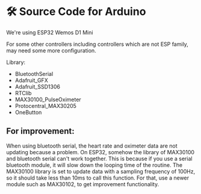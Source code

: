 # 🛠 Source Code for Arduino
We're using ESP32 Wemos D1 Mini

For some other controllers including controllers which are not ESP family, may need some more configuration.

Library:
- BluetoothSerial
- Adafruit_GFX
- Adafruit_SSD1306
- RTClib
- MAX30100_PulseOximeter
- Protocentral_MAX30205
- OneButton


## For improvement:
When using bluetooth serial, the heart rate and oximeter data are not updating because a problem. On ESP32, somehow the library of MAX30100 and bluetooth serial can't work together. This is because if you use a serial bluetooth module, it will slow down the looping time of the routine. The MAX30100 library is set to update data with a sampling frequency of 100Hz, so it should take less than 10ms to call this function. For that, use a newer module such as MAX30102, to get improvement functionality.
